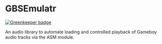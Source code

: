 # GBSEmulatr

[![Greenkeeper badge](https://badges.greenkeeper.io/FullScreenShenanigans/GBSEmulatr.svg)](https://greenkeeper.io/)

An audio library to automate loading and controlled playback of Gameboy audio tracks via the ASM module. 
